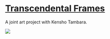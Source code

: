 # [Transcendental Frames](https://www.behance.net/gallery/49709505/Transcendental-Frames)
 A joint art project with Kensho Tambara.

 ![](./img/china_side.png)
